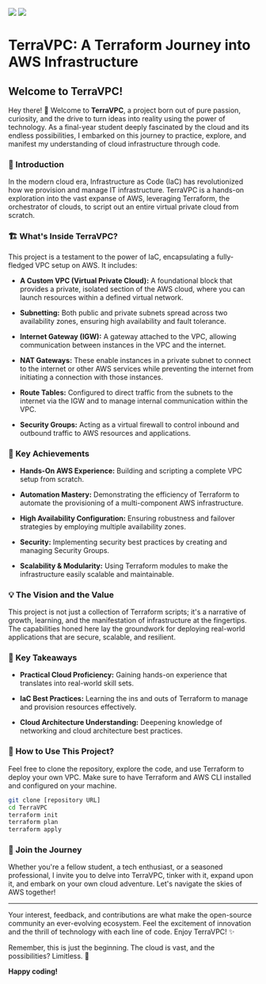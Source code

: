 <img src="https://img.shields.io/badge/AWS%20-%23FF9900.svg?&style=for-the-badge&logo=amazon-aws&logoColor=white"/> <img src="https://img.shields.io/badge/terraform%20-%235835CC.svg?&style=for-the-badge&logo=terraform&logoColor=white"/>
# TerraVPC: A Terraform Journey into AWS Infrastructure

## Welcome to TerraVPC!

Hey there! 👋 Welcome to **TerraVPC**, a project born out of pure passion, curiosity, and the drive to turn ideas into reality using the power of technology. As a final-year student deeply fascinated by the cloud and its endless possibilities, I embarked on this journey to practice, explore, and manifest my understanding of cloud infrastructure through code.

### 🌟 Introduction

In the modern cloud era, Infrastructure as Code (IaC) has revolutionized how we provision and manage IT infrastructure. TerraVPC is a hands-on exploration into the vast expanse of AWS, leveraging Terraform, the orchestrator of clouds, to script out an entire virtual private cloud from scratch.

### 🏗 What's Inside TerraVPC?

This project is a testament to the power of IaC, encapsulating a fully-fledged VPC setup on AWS. It includes:

- **A Custom VPC (Virtual Private Cloud):** A foundational block that provides a private, isolated section of the AWS cloud, where you can launch resources within a defined virtual network.
  
- **Subnetting:** Both public and private subnets spread across two availability zones, ensuring high availability and fault tolerance.
  
- **Internet Gateway (IGW):** A gateway attached to the VPC, allowing communication between instances in the VPC and the internet.
  
- **NAT Gateways:** These enable instances in a private subnet to connect to the internet or other AWS services while preventing the internet from initiating a connection with those instances.
  
- **Route Tables:** Configured to direct traffic from the subnets to the internet via the IGW and to manage internal communication within the VPC.
  
- **Security Groups:** Acting as a virtual firewall to control inbound and outbound traffic to AWS resources and applications.

### 🚀 Key Achievements

- **Hands-On AWS Experience:** Building and scripting a complete VPC setup from scratch.
  
- **Automation Mastery:** Demonstrating the efficiency of Terraform to automate the provisioning of a multi-component AWS infrastructure.
  
- **High Availability Configuration:** Ensuring robustness and failover strategies by employing multiple availability zones.
  
- **Security:** Implementing security best practices by creating and managing Security Groups.
  
- **Scalability & Modularity:** Using Terraform modules to make the infrastructure easily scalable and maintainable.

### 💡 The Vision and the Value

This project is not just a collection of Terraform scripts; it's a narrative of growth, learning, and the manifestation of infrastructure at the fingertips. The capabilities honed here lay the groundwork for deploying real-world applications that are secure, scalable, and resilient.

### 🔑 Key Takeaways

- **Practical Cloud Proficiency:** Gaining hands-on experience that translates into real-world skill sets.
  
- **IaC Best Practices:** Learning the ins and outs of Terraform to manage and provision resources effectively.
  
- **Cloud Architecture Understanding:** Deepening knowledge of networking and cloud architecture best practices.

### 📘 How to Use This Project?

Feel free to clone the repository, explore the code, and use Terraform to deploy your own VPC. Make sure to have Terraform and AWS CLI installed and configured on your machine.

```bash
git clone [repository URL]
cd TerraVPC
terraform init
terraform plan
terraform apply
```

### 🙌 Join the Journey

Whether you're a fellow student, a tech enthusiast, or a seasoned professional, I invite you to delve into TerraVPC, tinker with it, expand upon it, and embark on your own cloud adventure. Let's navigate the skies of AWS together!

---

Your interest, feedback, and contributions are what make the open-source community an ever-evolving ecosystem. Feel the excitement of innovation and the thrill of technology with each line of code. Enjoy TerraVPC! ✨

Remember, this is just the beginning. The cloud is vast, and the possibilities? Limitless. 🚀

**Happy coding!**
